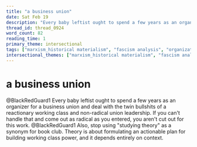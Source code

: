 ```yaml
---
title: "a business union"
date: Sat Feb 19
description: "Every baby leftist ought to spend a few years as an organizer for a business union and deal with the twin bullshits of a reactionary working class and..."
thread_id: thread_0924
word_count: 82
reading_time: 1
primary_theme: intersectional
tags: ["marxism_historical materialism", "fascism analysis", "organizational theory"]
intersectional_themes: ["marxism_historical materialism", "fascism analysis", "organizational theory"]
---
```


# a business union

@BlackRedGuard1 Every baby leftist ought to spend a few years as an organizer for a business union and deal with the twin bullshits of a reactionary working class and non-radical union leadership. If you can't handle that and come out as radical as you entered, you aren't cut out for this work. @BlackRedGuard1 Also, stop using "studying theory" as a synonym for book club. Theory is about formulating an actionable plan for building working class power, and it depends entirely on context.